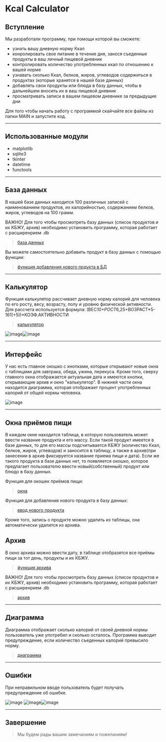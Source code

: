 # Kcal Calculator
## Вступление ##

Мы разработали программу, при помощи которой вы сможете:
* узнать вашу дневную норму Ккал
* конролировать свое питание в течение дня, занося съеденные продукты в ваш личный пищевой дневник
* контролировать количество употребленных ккал по отношению к вашей норме
* узнавать сколько Ккал, белков, жиров, углеводов содержиться в продуктах (которые хранятся в нашей базе данных)
* добавлять свои продукты или блюда в базу данных, чтобы в дальнейшем вносить их в ваш пищевой дневник
* просматривать записи в вашем пищевом дневнике за предыдущие дни

Для того чтобы начать работу с программой скайчайте все файлы из папки MAIN и запустите код.
***
## Использованные модули ##
* matplotlib
* sqlite3
* tkinter
* datetime
* functools

***
## База данных ##
В нашей базе данных находится 100 различных записей с наименованием продуктов, их калорийностью, содержанием белков, жиров, углеводов на 100 грамм.

ВАЖНО! Для того чтобы просмотреть базу данных (список продуктов и их КБЖУ, архив) необходимо установить программу, которая работает с расширенрием .db 
>[база данных](https://github.com/vvoroby/project-2-semester/blob/main/database/n_base.db?raw=true)

Вы можете самостоятельно добавить продукт в базу данных с помощью функции: 
>[функция добавления нового прдукта в БД](https://github.com/vvoroby/project-2-semester/blob/main/functions/insert_new_product.py)

***
## Калькулятор ##
Функция калькулятор рассчивает дневную норму калорий для человека по его росту, весу, возрасту, полу и уровню физической активности.
Для рассчета используется формула: (ВЕС*10+РОСТ*6,25+ВОЗРАСТ*5-161(+5))*КОЭФ.АКТИВНОСТИ

>[калькулятор](https://github.com/vvoroby/project-2-semester/blob/main/functions/kcal_calculator.py)

![image](https://user-images.githubusercontent.com/99788525/170520179-7ab74055-8bc4-47bc-94da-ced4a266a930.png)![image](https://user-images.githubusercontent.com/99788525/170520805-d49bb12f-8d81-4b5c-93eb-c06d5165f3c4.png)

***
## Интерфейс ##
У нас есть главное окошко с кнопками, которые открывают новые окна с таблицами для завтрака, обеда, ужина, перекуса. Кроме того, сверху главного окна отображается актуальная дата и имеются кнопки, открывающие архив и окно "калькулятор".
В нижней части окна находится диаграмма, которая отображает процент употребленных калорий от общей нормы человека.

![image](https://user-images.githubusercontent.com/99788525/170520918-6804f425-9d24-45d7-ae93-8d03a0f1e39d.png)

***
## Окна приёмов пищи ##
В каждом окне находится таблица, в которую пользователь может ввести название продукта и его массу. Если такой продукт имеется в базе данных, то для его массы подсчитывается КБЖУ (количество Ккал, белков, жиров, углеводов) и заносится в таблицу, а также в архив(при занесении в архив фиксируется название приема пищи и дата). Если же такого продукта в базе данных нет, то появляется окошко, которое предлагает пользователю ввести новый(собственный) продукт или блюдо в базу данных.

Функция для окошек приёмов пищи:
>[окна](https://github.com/vvoroby/project-2-semester/blob/main/functions/windows.py)

Функция для добавления нового продукта в базу данных:
>[ввод нового продукта](https://github.com/vvoroby/project-2-semester/blob/main/functions/insert_new_product.py)

Кроме того, запись о продукте можно удалить из таблицы, она автоматически удалится из архива.

## Архив ##
В окно архива можно ввести дату, в таблице отобразятся все приёмы пищи за тот день, продукты и их КБЖУ.

>[функция архива](https://github.com/vvoroby/project-2-semester/blob/main/functions/archive.py)

ВАЖНО! Для того чтобы просмотреть базу данных (список продуктов и их КБЖУ, архив) необходимо установить программу, которая работает с расширенрием .db 
>[архив](https://github.com/vvoroby/project-2-semester/blob/main/database/archive.db?raw=true)

***
## Диаграмма ##
Диаграмма отображает сколько калорий от своей дневной нормы пользователь уже употребил и сколько осталось. Программа выводит предупреждение, если количество съеденных калорий превысило норму.

>[диаграмма](https://github.com/vvoroby/project-2-semester/blob/main/functions/diagram.py)

***
## Ошибки ##
При неправильном вводе пользователь будет получать предупреждение об ошибке.

![image](https://user-images.githubusercontent.com/99788525/170520596-e2f197b9-00ff-49c0-844a-03a955bbb0ff.png) ![image](https://user-images.githubusercontent.com/99788525/170520674-9cc1475f-d53f-4f02-92db-dc805fe2e0fd.png)![image](https://user-images.githubusercontent.com/99788525/170520978-aa4b63df-cfa1-40c5-a17f-7f3e75e5f785.png)


***
## Завершение ##
>Мы будем рады вашим замечаниям и пожеланиям!
